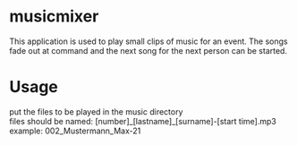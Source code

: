 # musicmixer  
This application is used to play small clips of music for an event. The songs fade out at command and the next song for the next person can be started. 
# Usage
put the files to be played in the music directory  
files should be named: \[number]\_\[lastname]\_\[surname]-\[start time].mp3 example: 002_Mustermann_Max-21  
